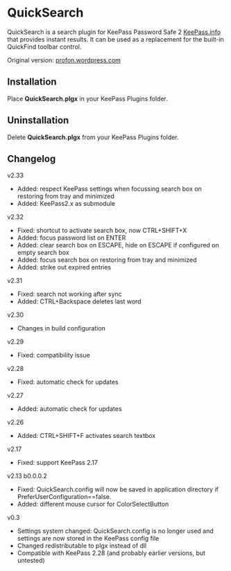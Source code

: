 # QuickSearch

QuickSearch is a search plugin for KeePass Password Safe 2 [KeePass.info](http://www.KeePass.info) that provides instant results. It can be used as a replacement for the built-in QuickFind toolbar control.

Original version: [profon.wordpress.com](http://profon.wordpress.com/quicksearch/)

## Installation

Place __QuickSearch.plgx__ in your KeePass Plugins folder.

## Uninstallation

Delete __QuickSearch.plgx__ from your KeePass Plugins folder.

## Changelog
v2.33
* Added: respect KeePass settings when focussing search box on restoring from tray and minimized
* Added: KeePass2.x as submodule

v2.32
* Fixed: shortcut to activate search box, now CTRL+SHIFT+X
* Added: focus password list on ENTER
* Added: clear search box on ESCAPE, hide on ESCAPE if configured on empty search box
* Added: focus search box on restoring from tray and minimized
* Added: strike out expired entries

v2.31
* Fixed: search not working after sync
* Added: CTRL+Backspace deletes last word

v2.30
* Changes in build configuration

v2.29
* Fixed: compatibility issue

v2.28
* Fixed: automatic check for updates

v2.27
* Added: automatic check for updates

v2.26
* Added: CTRL+SHIFT+F activates search textbox

v2.17
* Fixed: support KeePass 2.17

v2.13 b0.0.0.2
* Fixed: QuickSearch.config will now be saved in application directory if PreferUserConfiguration==false.
* Added: different mouse cursor for ColorSelectButton

v0.3
* Settings system changed: QuickSearch.config is no longer used and settings are now stored in the KeePass config file
* Changed redistributable to plgx instead of dll
* Compatible with KeePass 2.28 (and probably earlier versions, but untested)
